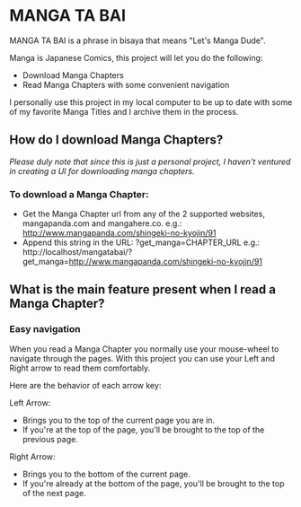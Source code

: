 # MANGA TA BAI #

MANGA TA BAI is a phrase in bisaya that means "Let's Manga Dude".

Manga is Japanese Comics, this project will let you do the following:
* Download Manga Chapters
* Read Manga Chapters with some convenient navigation

I personally use this project in my local computer to be up to date with some of my favorite Manga Titles and I archive them in the process.


## How do I download Manga Chapters? ##

*Please duly note that since this is just a personal project, I haven't ventured in creating a UI for downloading manga chapters.*

### To download a Manga Chapter: ###
* Get the Manga Chapter url from any of the 2 supported websites, mangapanda.com and mangahere.co. e.g.: http://www.mangapanda.com/shingeki-no-kyojin/91
* Append this string in the URL: ?get_manga=CHAPTER_URL e.g.: http://localhost/mangatabai/?get_manga=http://www.mangapanda.com/shingeki-no-kyojin/91

## What is the main feature present when I read a Manga Chapter? ##

### Easy navigation ###
When you read a Manga Chapter you normally use your mouse-wheel to navigate through the pages. With this project you can use your Left and Right arrow to read them comfortably.

Here are the behavior of each arrow key:

Left Arrow:
* Brings you to the top of the current page you are in.
* If you're at the top of the page, you'll be brought to the top of the previous page.

Right Arrow:
* Brings you to the bottom of the current page.
* If you're already at the bottom of the page, you'll be brought to the top of the next page.